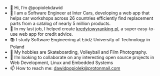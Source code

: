 - 👋 Hi, I’m @popiolekdawid
- 🛞 I am a Software Engineer at Inter Cars, developing a web app that helps car workshops across 26 countries efficiently find replacement parts from a catalog of nearly 5 million products.
- 🏦 In my last job, I helped create [kredytowyranking.pl](https://kredytowyranking.pl/kredyty-gotowkowe), a super easy-to-use web app for credit advice.
- 📚 I study Software Engineering at Łódź University of Technology in Poland
- 💞 My hobbies are Skateboarding, Volleyball and Film Photography.
- 🌱 I’m looking to collaborate on any interesting open source projects in Web Development, Linux and Embedded Systems
- 📫 How to reach me: dawidpopiolek@protonmail.com
